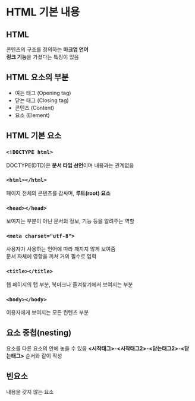 # HTML 기본 내용 #

## HTML ##
콘텐츠의 구조를 정의하는 **마크업 언어**<br>
**링크 기능**을 가졌다는 특징이 있음

## HTML 요소의 부분 ##
* 여는 태그 (Opening tag)
* 닫는 태그 (Closing tag)
* 콘텐츠 (Content)
* 요소 (Element)

## HTML 기본 요소 ##
### `<!DOCTYPE html>` ###
DOCTYPE(DTD)은 **문서 타입 선언**이며 내용과는 관계없음
### `<html></html>` ###
페이지 전체의 콘텐츠를 감싸며, **루트(root) 요소**<br>
### `<head></head>` ###
보여지는 부분이 아닌 문서의 정보, 기능 등을 알려주는 역할
### `<meta charset="utf-8">` ###
사용자가 사용하는 언어에 따라 깨지지 않게 보여줌<br>
문서 자체에 영향을 끼쳐 거의 필수로 입력
### `<title></title>` ###
웹 페이지의 탭 부분, 북마크나 즐겨찾기에서 보여지는 부분
### `<body></body>` ###
이용자에게 보여지는 모든 컨텐츠 부분

## 요소 중첩(nesting) ##
요소를 다른 요소의 안에 놓을 수 있음
**<시작태그>-<시작태그2>-<닫는태그2>-<닫는태그>** 순서와 같이 작성

## 빈요소 ##
내용을 갖지 않는 요소